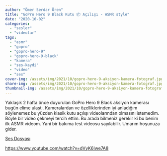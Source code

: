 ```yaml
---
author: "Ömer Serdar Ören"
title: "GoPro Hero 9 Black Kutu 📦 Açılışı - ASMR style"
date: "2020-10-02"
categories: 
  - "sesler"
  - "videolar"
tags: 
  - "asmr"
  - "gopro"
  - "gopro-hero-9"
  - "gopro-hero-9-black"
  - "kamera"
  - "ses-kaydi"
  - "video"
  - "ses"
cover-img: /assets/img/2021/10/gopro-hero-9-aksiyon-kamera-fotograf.jpg
share-img: /assets/img/2021/10/gopro-hero-9-aksiyon-kamera-fotograf.jpg
thumbnail-img: /assets/img/2021/10/gopro-hero-9-aksiyon-kamera-fotograf.jpg
---
```


Yaklaşık 2 hafta önce duyurulan GoPro Hero 9 Black aksiyon kamerası bugün elime ulaştı. Kameralardan ve özelliklerinden iyi anladığım söylenemez bu yüzden klasik kutu açılışı videolarından olmasını istemedim. Böyle bir video çekmeyi tercih ettim. Bu arada bilmeniz gerekir ki bu benim ilk ASMR videom. Yani bir bakıma test videosu sayılabilir. Umarım hoşunuza gider.

[Ses Dosyası](/assets/sounds/2020/10/gopro-hero-9-black-unboxing-asmr.mp3)

<https://www.youtube.com/watch?v=dVyK6Iwe7A8>
